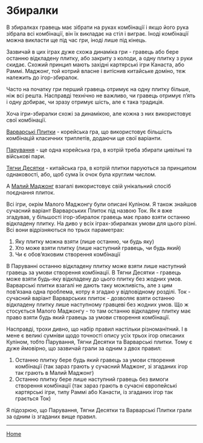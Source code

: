# Збиралки

В збиралках гравець має зібрати на руках комбінації і якщо його рука зібрала всі комбінації, він їх викладає на стіл і виграє. Іноді комбінації можна викласти ще під час гри, іноді лише під кінець. 

Зазвичай в цих іграх дуже схожа динаміка гри - гравець або бере останню відкладену плитку, або закриту з колоди, а одну плитку з руки скидає. Схожий принцип мають західні картярські ігри Канаста, або Раммі. Маджонг, той котрий власне і витіснив китайське доміно, теж належить до ігор-збиралок. 

Часто на початку гри перший гравець отримує на одну плитку більше, ніж всі решта. Насправді технічно не важливо, чи гравець отримує п’ять і одну добирає, чи зразу отримує шість, але є така традиція. 

Хоча ігри-збиралки схожі за динамікою, але кожна з них використовує свої комбінації. 

[Варварські Плитки](/wpua/gupai/collect/hohpai.html) - корейська гра, що використовує більшість комбінацій класичних триплетів, додаючи ще свої варіанти. 

[Парування](/wpua/gupai/collect/jjakmat.html) - ще одна корейська гра, в котрій треба збирати цивільні та військові пари. 

[Тягни Десятки](/wpua/gupai/collect/kapshap.html) - китайська гра, в котрій плитки паруються за принципом однаковості, або, щоб сума їх очок була круглим числом. 

А [Малий Маджонг](/wpua/gupai/collect/smallmahjong.html) взагалі використовує свій унікальний спосіб поєднання плиток. 

Всі ігри, окрім Малого Маджонгу були описані Куліном. Я також знайшов сучасний варіант Варварських Плиток під назвою Ток. Як я вже згадував, у більшості ігор-збиралок гравець має право взяти останню відкладену плитку. На диво у всіх іграх-збиралках умови для цього різні. Всі вони відрізняються по трьох параметрах: 

 1. Яку плитку можна взяти (лише останню, чи будь яку)
 2. Хто може взяти плитку (лише наступний гравець, чи будь який)
 3. Чи є обов’язковим створення комбінації

В Паруванні останню відкладену плитку може взяти лише наступний гравець за умови створення комбінації. В Тягни Десятки - гравець може взяти будь-яку відкладену до цього плитку без жодних умов. Варварські плитки взагалі не дають таку можливість, але з цим пов’язана одна проблема, котру я згадаю у відповідному розділі. Ток - сучасний варіант Варварських плиток - дозволяє взяти останню відкладену плитку лише наступному гравцеві без жодних умов. Що ж стосується Малого Маджонгу - то там останню відкладену плитку має право взяти будь який гравець за умови створення комбінації. 

Насправді, трохи дивно, що набір правил настільки різноманітний. І в мене є великі сумніви щодо точності опису усіх трьох ігор описаних Куліном, тобто Парування, Тягни Десятки та Варварські плитки. Тому є дуже ймовірно, що зазвичай грали за одним з двох правил: 

 1. Останню плитку бере будь який гравець за умови створення комбінації (так зараз грають у сучасний Маджонг, зі згаданих ігор так грають в Малий Маджонг) 
 2. Останню плитку бере лише наступний гравець без вимоги створення комбінації (так зараз грають в сучасні європейські картярські ігри, типу Раммі або Канасти, із згаданих ігор так грається Ток)

Я підозрюю, що Парування, Тягни Десятки та Варварські Плитки грали за одним із згаданих вище правил. 

---  

[Home](/wpua/gupai/index.html)
